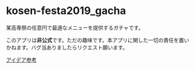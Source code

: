 # kosen-festa2019_gacha
某高専祭の任意円で最適なメニューを提供するガチャです。

このアプリは**非公式**です。ただの趣味です。本アプリに関した一切の責任を置いかねます。バグ当ありましたらリクエスト願います。

[アイデア参考](https://saizeriya-1000yen.herokuapp.com/)

